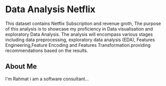 
# Data Analysis Netflix 

This dataset contains Netflix Subscription and revenue groth, The purpose of this analysis is to showcase my proficiency in Data visualisation and exploratory Data Analysis. The analysis will encompass various stages including data preprocessing, exploratory data analysis (EDA), Features Engineering,Feature Encoding and Features Transformation.providing recommendations based on the results.






## About Me
I'm Rahmat i am a software consultant...

